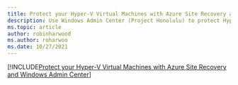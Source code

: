```yaml
---
title: Protect your Hyper-V Virtual Machines with Azure Site Recovery and Windows Admin Center
description: Use Windows Admin Center (Project Honolulu) to protect Hyper-V VMs with Azure Site Recovery.
ms.topic: article
author: robinharwood
ms.author: roharwoo
ms.date: 10/27/2021
---
```


[!INCLUDE[Protect your Hyper-V Virtual Machines with Azure Site Recovery and Windows Admin Center](~/../_azurestack/azure/azure-local/manage/azure-site-recovery.md)]
